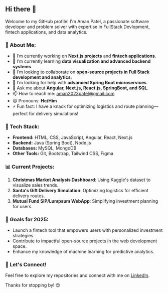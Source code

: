 ## Hi there 👋

Welcome to my GitHub profile! I'm Aman Patel, a passionate software developer and problem solver with expertise in FullStack Devlopment, fintech applications, and data analytics.

### 🌟 About Me:
- 🔭 I’m currently working on **Next.js projects** and **fintech applications**.
- 🌱 I’m currently learning **data visualization and advanced backend systems**.
- 👯 I’m looking to collaborate on **open-source projects in Full Stack development and analytics**.
- 🤔 I’m looking for help with **advanced Spring Boot microservices**.
- 💬 Ask me about **Angular, Next.js, React.js, SpringBoot, and SQL**.
- 📫 How to reach me: [aman2023patel@gmail.com](mailto:aman2023patel@gmail.com)
- 😄 Pronouns: **He/Him**
- ⚡ Fun fact: I have a knack for optimizing logistics and route planning—perfect for delivery simulations!

### 🚀 Tech Stack:
- **Frontend:** HTML, CSS, JavaScript, Angular, React, Next.js
- **Backend:** Java (Spring Boot), Node.js
- **Databases:** MySQL, MongoDB
- **Other Tools:** Git, Bootstrap, Tailwind CSS, Figma

### 📊 Current Projects:
1. **Christmas Market Analysis Dashboard**: Using Kaggle's dataset to visualize sales trends.
2. **Santa's Gift Delivery Simulation**: Optimizing logistics for efficient delivery routes.
3. **Mutual Fund SIP/Lumpsum WebApp**: Simplifying investment planning for users.

### 🎯 Goals for 2025:
- Launch a fintech tool that empowers users with personalized investment strategies.
- Contribute to impactful open-source projects in the web development space.
- Enhance my knowledge of machine learning for predictive analytics.

### 🧩 Let's Connect!
Feel free to explore my repositories and connect with me on [LinkedIn]([https://www.linkedin.com/in/your-profile](https://www.linkedin.com/in/proaman/)).

Thanks for stopping by! 😊
